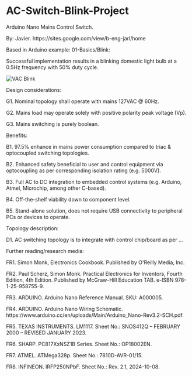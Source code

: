 # AC-Switch-Blink-Project
<p>Arduino Nano Mains Control Switch.</p>
<p>By: Javier. https://sites.google.com/view/b-eng-jarl/home</p>
<p></p>
<p>Based in Arduino example: 01-Basics/Blink:</p>
<p>Successful implementation results in a blinking domestic light bulb at a 0.5Hz frequency with 50% duty cycle.</p>

![VAC Blink](https://github.com/user-attachments/assets/7d689191-bd74-493a-bd49-6c75ac36f710)
<p></p>
<p>Design considerations:</p>
<p>G1. Nominal topology shall operate with mains 127VAC @ 60Hz.</p>
<p>G2. Mains load may operate solely with positive polarity peak voltage (Vp).</p>
<p>G3. Mains switching is purely boolean.</p>
<p></p>
<p>Benefits:</p>
<p>B1. 97.5% enhance in mains power consumption compared to triac &amp; optocoupled switching topologies.</p>  
<p>B2. Enhanced safety beneficial to user and control equipment via optocoupling as per corresponding isolation rating (e.g. 5000V).</p>
<p>B3. Full AC to DC integration to embedded control systems (e.g. Arduino, Atmel, Microchip, among other C-based).</p>
<p>B4. Off-the-shelf viability down to component level.</p>
<p>B5. Stand-alone solution, does not require USB connectivity to peripheral PCs or devices to operate.</p>
<p></p>
<p>Topology description:</p>
<p>D1. AC switching topology is to integrate with control chip/board as per ...</p>
<p></p>
<p>Further reading/research media:</p>
<p>FR1. Simon Monk, Electronics Cookbook. Published by O'Reilly Media, Inc.</p>
<p>FR2. Paul Scherz, Simon Monk. Practical Electronics for Inventors, Fourth Edition, 4th Edition. Published by McGraw-Hill Education TAB. e-ISBN 978-1-25-958755-9.</p>
<p>FR3. ARDUINO. Arduino Nano Reference Manual. SKU: A000005.</p>
<p>FR4. ARDUINO. Arduino Nano Wiring Schematic. https://www.arduino.cc/en/uploads/Main/Arduino_Nano-Rev3.2-SCH.pdf.</p>
<p>FR5. TEXAS INSTRUMENTS. LM1117. Sheet No.: SNOS412Q &ndash; FEBRUARY 2000 &ndash; REVISED JANUARY 2023.</p>
<p>FR6. SHARP. PC817XxNSZ1B Series. Sheet No.: OP18002EN.</p>
<p>FR7. ATMEL. ATMega328p. Sheet No.: 7810D-AVR-01/15.</p>
<p>FR8. INFINEON. IRFP250NPbF. Sheet No.: Rev. 2.1, 2024-10-08.</p>
